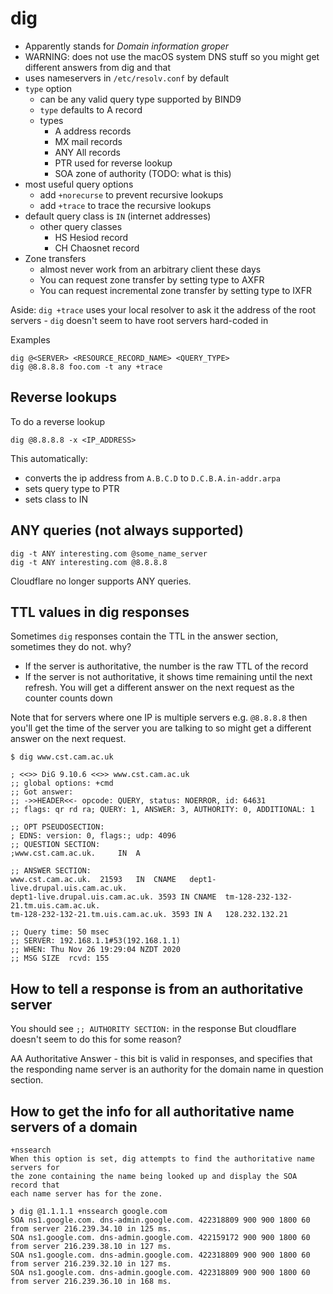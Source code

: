 # dig

- Apparently stands for _Domain information groper_
- WARNING: does not use the macOS system DNS stuff so you might get different
  answers from dig and that
- uses nameservers in `/etc/resolv.conf` by default
- `type` option
    - can be any valid query type supported by BIND9
    - `type` defaults to A record
    - types
        - A address records
        - MX mail records
        - ANY All records
        - PTR used for reverse lookup
        - SOA zone of authority (TODO: what is this)
- most useful query options
    - add `+norecurse` to prevent recursive lookups
    - add `+trace` to trace the recursive lookups
- default query class is `IN` (internet addresses)
    - other query classes
        - HS Hesiod record
        - CH Chaosnet record
- Zone transfers
    - almost never work from an arbitrary client these days
    - You can request zone transfer by setting type to AXFR
    - You can request incremental zone transfer by setting type to IXFR

Aside: `dig +trace` uses your local resolver to ask it the address of the root
servers - `dig` doesn't seem to have root servers hard-coded in

Examples

```
dig @<SERVER> <RESOURCE_RECORD_NAME> <QUERY_TYPE>
dig @8.8.8.8 foo.com -t any +trace
```

## Reverse lookups

To do a reverse lookup

```
dig @8.8.8.8 -x <IP_ADDRESS>
```

This automatically:

- converts the ip address from `A.B.C.D` to `D.C.B.A.in-addr.arpa`
- sets query type to PTR
- sets class to IN

## ANY queries (not always supported)

```
dig -t ANY interesting.com @some_name_server
dig -t ANY interesting.com @8.8.8.8
```

Cloudflare no longer supports ANY queries.

## TTL values in dig responses

Sometimes `dig` responses contain the TTL in the answer section, sometimes they
do not. why?

- If the server is authoritative, the number is the raw TTL of the record
- If the server is not authoritative, it shows time remaining until the next
  refresh. You will get a different answer on the next request as the counter
  counts down

Note that for servers where one IP is multiple servers e.g. `@8.8.8.8` then
you'll get the time of the server you are talking to so might get a different
answer on the next request.

```
$ dig www.cst.cam.ac.uk

; <<>> DiG 9.10.6 <<>> www.cst.cam.ac.uk
;; global options: +cmd
;; Got answer:
;; ->>HEADER<<- opcode: QUERY, status: NOERROR, id: 64631
;; flags: qr rd ra; QUERY: 1, ANSWER: 3, AUTHORITY: 0, ADDITIONAL: 1

;; OPT PSEUDOSECTION:
; EDNS: version: 0, flags:; udp: 4096
;; QUESTION SECTION:
;www.cst.cam.ac.uk.		IN	A

;; ANSWER SECTION:
www.cst.cam.ac.uk.	21593	IN	CNAME	dept1-live.drupal.uis.cam.ac.uk.
dept1-live.drupal.uis.cam.ac.uk. 3593 IN CNAME	tm-128-232-132-21.tm.uis.cam.ac.uk.
tm-128-232-132-21.tm.uis.cam.ac.uk. 3593 IN A	128.232.132.21

;; Query time: 50 msec
;; SERVER: 192.168.1.1#53(192.168.1.1)
;; WHEN: Thu Nov 26 19:29:04 NZDT 2020
;; MSG SIZE  rcvd: 155
```

## How to tell a response is from an authoritative server

You should see `;; AUTHORITY SECTION:` in the response But cloudflare doesn't
seem to do this for some reason?

AA Authoritative Answer - this bit is valid in responses, and specifies that the
responding name server is an authority for the domain name in question section.

## How to get the info for all authoritative name servers of a domain

    +nssearch
    When this option is set, dig attempts to find the authoritative name servers for
    the zone containing the name being looked up and display the SOA record that
    each name server has for the zone.

```
❯ dig @1.1.1.1 +nssearch google.com
SOA ns1.google.com. dns-admin.google.com. 422318809 900 900 1800 60 from server 216.239.34.10 in 125 ms.
SOA ns1.google.com. dns-admin.google.com. 422159172 900 900 1800 60 from server 216.239.38.10 in 127 ms.
SOA ns1.google.com. dns-admin.google.com. 422318809 900 900 1800 60 from server 216.239.32.10 in 127 ms.
SOA ns1.google.com. dns-admin.google.com. 422318809 900 900 1800 60 from server 216.239.36.10 in 168 ms.
```

